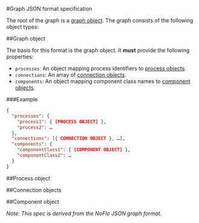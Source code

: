 #Graph JSON format specification

The root of the graph is a [graph object](#graph_object). The graph consists of the following object types:

##Graph object

The basis for this format is the graph object. It __must__ provide the following properties:

- `processes`: An object mapping process identifiers to [process objects](#process_object).
- `connections`: An array of [connection objects](#connection_object).
- `components`: An object mapping component class names to [component objects](#component_object).

###Example

```json
{
  "processes": {
    "process1": { [PROCESS OBJECT] },
    "process2": …
  },
  "connections": [{ CONNECTION OBJECT }, …],
  "components": {
    "componentClass1": { [COMPONENT OBJECT] },
    "componentClass2": …
  }
}
```

##Process object

##Connection objects

##Component object

_Note: This spec is derived from the NoFlo JSON graph format._
